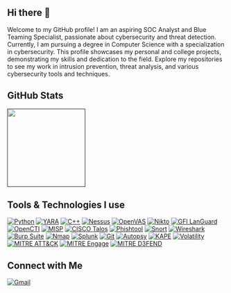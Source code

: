 ## Hi there 👋

Welcome to my GitHub profile! I am an aspiring SOC Analyst and Blue Teaming Specialist, passionate about cybersecurity and threat detection. Currently, I am pursuing a degree in Computer Science with a specialization in cybersecurity. This profile showcases my personal and college projects, demonstrating my skills and dedication to the field. Explore my repositories to see my work in intrusion prevention, threat analysis, and various cybersecurity tools and techniques.  

## GitHub Stats

<a href="">
  <img height="180em" src="https://github-readme-stats.vercel.app/api?username=Lakshminarayan-p&show_icons=true&theme=radical" />
</a>
</br>


## Tools & Technologies I use

<a href="https://www.python.org" target="_blank"><img alt="Python" src="https://img.shields.io/badge/Python-3776AB?logo=python&logoColor=white"></a>
<a href="https://en.wikipedia.org/wiki/YARA" target="_blank"><img alt="YARA" src="https://img.shields.io/badge/YARA-000000?logoColor=white"></a>
<a href="https://en.wikipedia.org/wiki/C%2B%2B" target="_blank"><img alt="C++" src="https://img.shields.io/badge/C++-00599C?logo=c%2B%2B&logoColor=white"></a>
<a href="https://www.tenable.com/products/nessus" target="_blank"><img alt="Nessus" src="https://img.shields.io/badge/Nessus-0052CC?logo=tenable&logoColor=white"></a>
<a href="https://www.openvas.org" target="_blank"><img alt="OpenVAS" src="https://img.shields.io/badge/OpenVAS-008000?logo=openvas&logoColor=white"></a>
<a href="https://cirt.net/Nikto2" target="_blank"><img alt="Nikto" src="https://img.shields.io/badge/Nikto-FF0000?logoColor=white"></a>
<a href="https://www.gfi.com/products-and-solutions/network-security-solutions/lan-guard" target="_blank"><img alt="GFI LanGuard" src="https://img.shields.io/badge/GFI%20LanGuard-FFD700?logo=gfi&logoColor=black"></a>
<a href="https://www.opencti.io" target="_blank"><img alt="OpenCTI" src="https://img.shields.io/badge/OpenCTI-1E90FF?logoColor=white"></a>
<a href="https://www.misp-project.org" target="_blank"><img alt="MISP" src="https://img.shields.io/badge/MISP-FF4500?logo=misp&logoColor=white"></a>
<a href="https://talosintelligence.com" target="_blank"><img alt="CISCO Talos" src="https://img.shields.io/badge/CISCO%20Talos-1BA0D7?logo=cisco&logoColor=white"></a>
<a href="https://phishtool.com" target="_blank"><img alt="Phishtool" src="https://img.shields.io/badge/Phishtool-2F4F4F?logoColor=white"></a>
<a href="https://www.snort.org" target="_blank"><img alt="Snort" src="https://img.shields.io/badge/Snort-FF6347?logo=snort&logoColor=white"></a>
<a href="https://www.wireshark.org" target="_blank"><img alt="Wireshark" src="https://img.shields.io/badge/Wireshark-1679A7?logo=wireshark&logoColor=white"></a>
<a href="https://portswigger.net/burp" target="_blank"><img alt="Burp Suite" src="https://img.shields.io/badge/Burp%20Suite-F20000?logo=burpsuite&logoColor=white"></a>
<a href="https://nmap.org" target="_blank"><img alt="Nmap" src="https://img.shields.io/badge/Nmap-4682B4?logo=nmap&logoColor=white"></a>
<a href="https://www.splunk.com" target="_blank"><img alt="Splunk" src="https://img.shields.io/badge/Splunk-000000?logo=splunk&logoColor=white"></a>
<a href="https://git-scm.com" target="_blank"><img alt="Git" src="https://img.shields.io/badge/Git-F05032?logo=git&logoColor=white"></a>
<a href="https://www.sleuthkit.org/autopsy" target="_blank"><img alt="Autopsy" src="https://img.shields.io/badge/Autopsy-FF4500?logo=autopsy&logoColor=white"></a>
<a href="https://www.kroll.com/en/insights/publications/cyber/kroll-artifact-parser-extractor-kape" target="_blank"><img alt="KAPE" src="https://img.shields.io/badge/KAPE-8B0000?logo=kape&logoColor=white"></a>
<a href="https://www.volatilityfoundation.org" target="_blank"><img alt="Volatility" src="https://img.shields.io/badge/Volatility-708090?logo=volatility&logoColor=white"></a>
<a href="https://attack.mitre.org" target="_blank"><img alt="MITRE ATT&CK" src="https://img.shields.io/badge/MITRE%20ATT&CK-000000?logo=mitre&logoColor=white"></a>
<a href="https://engage.mitre.org" target="_blank"><img alt="MITRE Engage" src="https://img.shields.io/badge/MITRE%20Engage-0078D4?logo=mitre&logoColor=white"></a>
<a href="https://d3fend.mitre.org" target="_blank"><img alt="MITRE D3FEND" src="https://img.shields.io/badge/MITRE%20D3FEND-FFA500?logo=mitre&logoColor=black"></a>


## Connect with Me
[![Gmail](https://img.shields.io/badge/Gmail-Email-D14836?logo=gmail&logoColor=white)](mailto:lakshminarayan.work@gmail.com)

